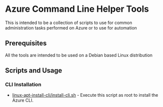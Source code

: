 # Azure Command Line Helper Tools

This is intended to be a collection of scripts to use for common administration tasks performed on Azure or to use for automation

## Prerequisites
All the tools are intended to be used on a Debian based Linux distribution


## Scripts and Usage
### CLI Installation
* [linux-apt-install-cli/install-cli.sh](linux-apt-install-cli/install-cli.sh) - Execute this script as root to install the Azure CLI.

